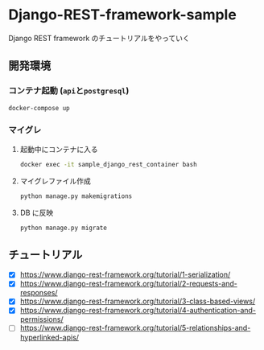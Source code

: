 # Django-REST-framework-sample

Django REST framework のチュートリアルをやっていく

## 開発環境

### コンテナ起動 (`api`と`postgresql`)

```bash
docker-compose up
```

### マイグレ

1. 起動中にコンテナに入る

   ```bash
   docker exec -it sample_django_rest_container bash
   ```

2. マイグレファイル作成

   ```bash
   python manage.py makemigrations
   ```

3. DB に反映

   ```bash
   python manage.py migrate
   ```

## チュートリアル

- [x] https://www.django-rest-framework.org/tutorial/1-serialization/
- [x] https://www.django-rest-framework.org/tutorial/2-requests-and-responses/
- [x] https://www.django-rest-framework.org/tutorial/3-class-based-views/
- [x] https://www.django-rest-framework.org/tutorial/4-authentication-and-permissions/
- [ ] https://www.django-rest-framework.org/tutorial/5-relationships-and-hyperlinked-apis/
